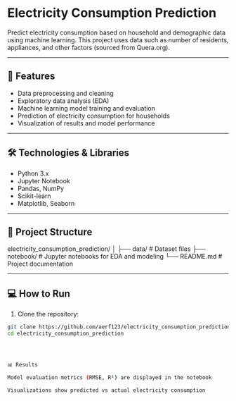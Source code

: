 # Electricity Consumption Prediction

Predict electricity consumption based on household and demographic data using machine learning. This project uses data such as number of residents, appliances, and other factors (sourced from Quera.org).

---

## 🚀 Features

- Data preprocessing and cleaning
- Exploratory data analysis (EDA)
- Machine learning model training and evaluation
- Prediction of electricity consumption for households
- Visualization of results and model performance

---

## 🛠️ Technologies & Libraries

- Python 3.x
- Jupyter Notebook
- Pandas, NumPy
- Scikit-learn
- Matplotlib, Seaborn

---

## 📁 Project Structure



electricity_consumption_prediction/
│
├── data/ # Dataset files
├── notebook/ # Jupyter notebooks for EDA and modeling
└── README.md # Project documentation





---

## 💻 How to Run

1. Clone the repository:

```bash
git clone https://github.com/aerf123/electricity_consumption_prediction.git
cd electricity_consumption_prediction




📊 Results

Model evaluation metrics (RMSE, R²) are displayed in the notebook

Visualizations show predicted vs actual electricity consumption
